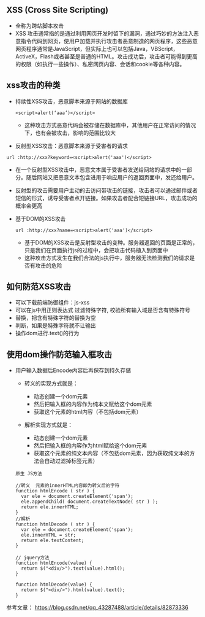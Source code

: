 ## XSS  (Cross Site Scripting)

* 全称为跨站脚本攻击
* XSS 攻击通常指的是通过利用网页开发时留下的漏洞，通过巧妙的方法注入恶意指令代码到网页，使用户加载并执行攻击者恶意制造的网页程序，这些恶意网页程序通常是JavaScript，但实际上也可以包括Java，VBScript，ActiveX，Flash或者甚至是普通的HTML。攻击成功后，攻击者可能得到更高的权限（如执行一些操作）、私密网页内容、会话和cookie等各种内容。

##  xss攻击的种类

* 持续性XSS攻击，恶意脚本来源于网站的数据库
  ```
  <script>alert(‘aaa’)</script>
  ```
  * 这种攻击方式恶意代码会被存储在数据库中，其他用户在正常访问的情况下，也有会被攻击，影响的范围比较大

*  反射型XSS攻击：恶意脚本来源于受害者的请求
  
  ```
  url :http://xxx?keyword=<script>alert('aaa')</script>
  ```
  * 在一个反射型XSS攻击中，恶意文本属于受害者发送给网站的请求中的一部分。随后网站又把恶意文本包含进用于响应用户的返回页面中，发还给用户。
  
  * 反射型的攻击需要用户主动的去访问带攻击的链接，攻击者可以通过邮件或者短信的形式，诱导受害者点开链接。如果攻击者配合短链接URL，攻击成功的概率会更高

* 基于DOM的XSS攻击
  ```
  url :http://xxx?name=<script>alert('aaa')</script>
  ```
  * 基于DOM的XSS攻击是反射型攻击的变种。服务器返回的页面是正常的，只是我们在页面执行js的过程中，会把攻击代码植入到页面中
  * 这种攻击方式发生在我们合法的js执行中，服务器无法检测我们的请求是否有攻击的危险

##  如何防范XSS攻击

* 可以下载前端防御组件：js-xss  
* 可以在js中用正则表达式 过滤特殊字符, 校验所有输入域是否含有特殊符号
* 替换，把含有特殊字符的替换为空
* 判断，如果是特殊字符就不让输出
* 操作dom进行.text()的行为

##  使用dom操作防范输入框攻击

* 用户输入数据后Encode内容后再保存到持久存储
  * 转义的实现方式就是：
    * 动态创建一个dom元素
    * 然后把输入框的内容作为纯本文赋给这个dom元素
    * 获取这个元素的html内容（不包括dom元素）

  * 解析实现方式就是：
    * 动态创建一个dom元素
    * 然后把输入框的内容作为html赋给这个dom元素
    * 获取这个元素的纯文本内容（不包括dom元素，因为获取纯文本的方法会自动过滤掉标签元素）
  ```
  原生 JS方法

  //转义  元素的innerHTML内容即为转义后的字符
  function htmlEncode ( str ) {
    var ele = document.createElement('span');
    ele.appendChild( document.createTextNode( str ) );
    return ele.innerHTML;
  }
  //解析 
  function htmlDecode ( str ) {
    var ele = document.createElement('span');
    ele.innerHTML = str;
    return ele.textContent;
  }
   
  // jquery方法
  function htmlEncode(value) {
    return $("<div/>").text(value).html();
  }

  function htmlDecode(value) {
    return $("<div/>").html(value).text();
  }

  ```


参考文章：
https://blog.csdn.net/qq_43287488/article/details/82873336

